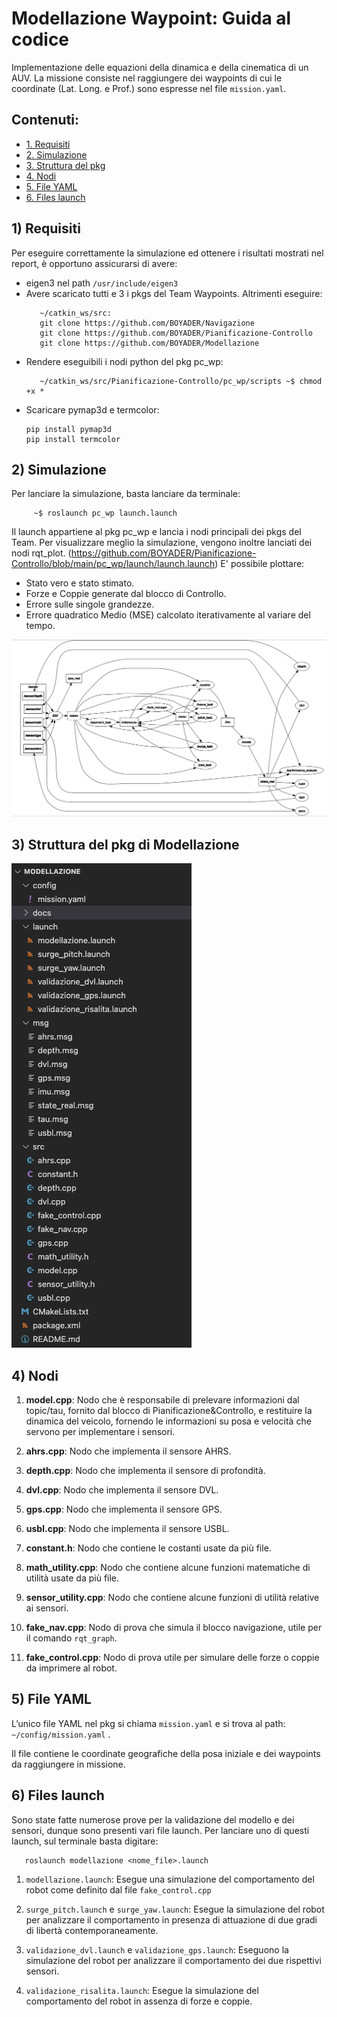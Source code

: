 # Modellazione Waypoint: Guida al codice
Implementazione delle equazioni della dinamica e della cinematica di un AUV. 
La missione consiste nel raggiungere dei waypoints di cui le coordinate (Lat. Long. e Prof.) sono espresse nel file `mission.yaml`.

## Contenuti:
* [1. Requisiti](#1-requisiti)
* [2. Simulazione](#2-simulazione)
* [3. Struttura del pkg](#3-struttura-del-pkg-di-modellazione)
* [4. Nodi](#4-nodi)
* [5. File YAML](#5-file-yaml)
* [6. Files launch](#6-files-launch)

## 1) Requisiti
Per eseguire correttamente la simulazione ed ottenere i risultati mostrati nel report, è opportuno assicurarsi di avere:

- eigen3 nel path `/usr/include/eigen3`
- Avere scaricato tutti e 3 i pkgs del Team Waypoints. Altrimenti eseguire:
     ```
        ~/catkin_ws/src:
        git clone https://github.com/BOYADER/Navigazione
        git clone https://github.com/BOYADER/Pianificazione-Controllo
        git clone https://github.com/BOYADER/Modellazione 
     ```
- Rendere eseguibili i nodi python del pkg pc_wp:
     ```
        ~/catkin_ws/src/Pianificazione-Controllo/pc_wp/scripts ~$ chmod +x *
     ```  
- Scaricare pymap3d e termcolor:
    ```
	pip install pymap3d
	pip install termcolor 
    ```

## 2) Simulazione
Per lanciare la simulazione, basta lanciare da terminale:
 ```
      ~$ roslaunch pc_wp launch.launch
 ```
Il launch appartiene al pkg pc_wp e lancia i nodi principali dei pkgs del Team. Per visualizzare meglio la simulazione, vengono inoltre lanciati dei nodi rqt_plot. 
(https://github.com/BOYADER/Pianificazione-Controllo/blob/main/pc_wp/launch/launch.launch)
E' possibile plottare:

- Stato vero e stato stimato.
- Forze e Coppie generate dal blocco di Controllo.
- Errore sulle singole grandezze.
- Errore quadratico Medio (MSE) calcolato iterativamente al variare del tempo.

![alt text](/docs/rqt_graph.png)

## 3) Struttura del pkg di Modellazione

![alt text](/docs/mod_pkg_screen.png)

## 4) Nodi

1. **model.cpp**: Nodo che è responsabile di prelevare informazioni dal topic/tau, fornito dal blocco di Pianificazione&Controllo, e restituire la dinamica del veicolo, fornendo le informazioni su posa e velocità che servono per implementare i sensori.

2. **ahrs.cpp**: Nodo che implementa il sensore AHRS.

3. **depth.cpp**: Nodo che implementa il sensore di profondità. 

4. **dvl.cpp**: Nodo che implementa il sensore DVL.

5. **gps.cpp**: Nodo che implementa il sensore GPS.

6. **usbl.cpp**: Nodo che implementa il sensore USBL.

7. **constant.h**: Nodo che contiene le costanti usate da più file.

8. **math_utility.cpp**: Nodo che contiene alcune funzioni matematiche di utilità usate da più file.

9. **sensor_utility.cpp**: Nodo che contiene alcune funzioni di utilità relative ai sensori.

10. **fake_nav.cpp**: Nodo di prova che simula il blocco navigazione, utile per il comando `rqt_graph`.

11. **fake_control.cpp**: Nodo di prova utile per simulare delle forze o coppie da imprimere al robot.

## 5) File YAML
L’unico file YAML nel pkg si chiama `mission.yaml` e si trova al path:
`~/config/mission.yaml` .

Il file contiene le coordinate geografiche della posa iniziale e dei waypoints da raggiungere
in missione.


## 6) Files launch
Sono state fatte numerose prove per la validazione del modello e dei sensori, dunque
sono presenti vari file launch.
Per lanciare uno di questi launch, sul terminale basta digitare:

```
   roslaunch modellazione <nome_file>.launch
```  

1. `modellazione.launch`: Esegue una simulazione del comportamento del robot come definito dal file `fake_control.cpp`
     
2. `surge_pitch.launch` e `surge_yaw.launch`: Esegue la simulazione del robot per analizzare il comportamento in presenza di attuazione di due gradi di libertà contemporaneamente.

3. `validazione_dvl.launch` e `validazione_gps.launch`: Eseguono la simulazione del robot per analizzare il comportamento dei due rispettivi sensori.
 
4. `validazione_risalita.launch`: Esegue la simulazione del comportamento del robot in assenza di forze e coppie.


